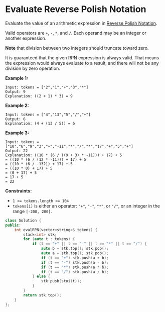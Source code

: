 # Evaluate Reverse Polish Notation

Evaluate the value of an arithmetic expression in [Reverse Polish Notation](http://en.wikipedia.org/wiki/Reverse_Polish_notation).

Valid operators are `+`, `-`, `*`, and `/`. Each operand may be an integer or another expression.

**Note** that division between two integers should truncate toward zero.

It is guaranteed that the given RPN expression is always valid. That means the expression would always evaluate to a result, and there will not be any division by zero operation.

 

**Example 1:**

```
Input: tokens = ["2","1","+","3","*"]
Output: 9
Explanation: ((2 + 1) * 3) = 9
```

**Example 2:**

```
Input: tokens = ["4","13","5","/","+"]
Output: 6
Explanation: (4 + (13 / 5)) = 6
```

**Example 3:**

```
Input: tokens = ["10","6","9","3","+","-11","*","/","*","17","+","5","+"]
Output: 22
Explanation: ((10 * (6 / ((9 + 3) * -11))) + 17) + 5
= ((10 * (6 / (12 * -11))) + 17) + 5
= ((10 * (6 / -132)) + 17) + 5
= ((10 * 0) + 17) + 5
= (0 + 17) + 5
= 17 + 5
= 22
```

 

**Constraints:**

- `1 <= tokens.length <= 104`
- `tokens[i]` is either an operator: `"+"`, `"-"`, `"*"`, or `"/"`, or an integer in the range `[-200, 200]`.

```c++
class Solution {
public:
    int evalRPN(vector<string>& tokens) {
        stack<int> stk;
        for (auto t : tokens) {
            if (t == "+" || t == "-" || t == "*" || t == "/") {
                auto b = stk.top(); stk.pop();
                auto a = stk.top(); stk.pop();
                if (t == "+") stk.push(a + b);
                if (t == "-") stk.push(a - b);
                if (t == "*") stk.push(a * b);
                if (t == "/") stk.push(a / b);
            } else {
                stk.push(stoi(t));
            }
        }
        return stk.top();
    }
};
```

